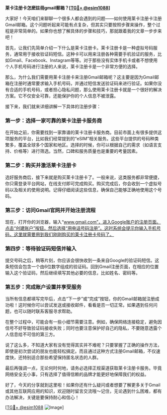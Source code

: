 **莱卡注册卡怎麽註冊gmail郵箱？[[TG💪+ @esim1088](https://t.me/s/esim1088)]**

大家好！今天咱们来聊聊一个很多人都会遇到的问题——如何使用莱卡注册卡注册Gmail邮箱。这个问题听起来可能有点复杂，但其实只要按照步骤来操作，整个过程是非常简单的。如果你也想了解具体的步骤和技巧，那就跟着我的文章一步步来吧！

首先，让我们先简单介绍一下什么是莱卡注册卡。莱卡注册卡是一种虚拟号码服务，通常用于接收验证码短信。这种卡可以用来注册各种需要手机验证的服务，比如Gmail、Facebook、Instagram等等。对于那些没有实体手机卡或者不想使用个人手机号码进行注册的人来说，莱卡注册卡是一个非常方便的选择。

那么，为什么我们需要用莱卡注册卡来注册Gmail邮箱呢？这主要是因为Gmail邮箱在注册时通常要求输入手机号码，并通过短信发送验证码来进行验证。如果你没有合适的手机号码，或者担心隐私问题，那么使用莱卡注册卡就是一个很好的解决方案。它不仅安全可靠，还能保护你的个人信息不被泄露。

接下来，我们就来详细讲解一下具体的注册步骤：

### 第一步：选择一家可靠的莱卡注册卡服务商

在开始之前，你需要找到一家靠谱的莱卡注册卡服务商。目前市面上有很多提供这项服务的平台，比如我们经常提到的“eSIM”相关服务。这些平台提供的号码种类繁多，覆盖全球多个国家和地区。选择的时候，你可以根据自己的需求（如语言支持、价格等）进行筛选。当然，口碑和服务质量也是重要的考量因素。

### 第二步：购买并激活莱卡注册卡

选好服务商后，接下来就是购买莱卡注册卡了。一般来说，这类服务都非常便捷，你只需登录平台网站，在线支付即可完成购买。购买完成后，你会收到一个虚拟号码以及相关的使用说明。记得仔细阅读这些信息，确保自己能够正确地使用这个号码。

### 第三步：访问Gmail官网并开始注册流程

现在，打开你的浏览器，输入“www.gmail.com”，进入Google账户的注册页面。点击“创建账户”按钮，然后选择“用电话号码注册”。这时系统会提示你输入手机号码，这里就需要用到我们刚刚购买的莱卡注册卡号码了。

### 第四步：等待验证码短信并输入

提交号码之后，稍等片刻，你应该会很快收到一条来自Google的验证码短信。这条短信会包含一个由6位数字组成的验证码。回到Gmail注册页面，在相应的位置输入这个验证码，然后继续填写其他必要的信息，比如姓名、密码等。

### 第五步：完成账户设置并享受服务

当所有信息都填写完毕后，点击“下一步”或“完成”按钮，你的Gmail邮箱就注册成功啦！这时候你可以尝试发送或接收邮件，看看是否一切正常。如果遇到任何问题，也可以随时联系客服寻求帮助。

在整个过程中，可能会有一些小细节需要注意。例如，确保网络连接稳定，避免因信号不好导致验证码接收失败；同时也要注意保护好自己的隐私，不要随意透露个人信息给不可信的第三方。

说了这么多，不知道大家有没有觉得其实并不难呢？只要掌握了正确的操作方法，即使是初次尝试的朋友也能轻松搞定。而且通过这种方式注册Gmail邮箱，不仅速度快，还特别适合那些希望保持匿名状态的人群。

最后再强调一点，无论何时何地，请务必选择正规渠道获取莱卡注册卡服务。毕竟网络安全无小事，只有选择了值得信赖的品牌才能更好地保障我们的权益。

好了，今天的分享就到这里啦！如果你还有什么疑问或者想要了解更多关于Gmail或其他互联网应用的知识，欢迎随时留言交流哦～记住，无论遇到什么困难，都有办法解决，关键是要保持耐心和信心！

[[TG💪+ @esim1088](https://t.me/s/esim1088) ![Image](https://i.postimg.cc/4NQfJmqS/Snipaste-2025-05-13-00-14-12.png)]